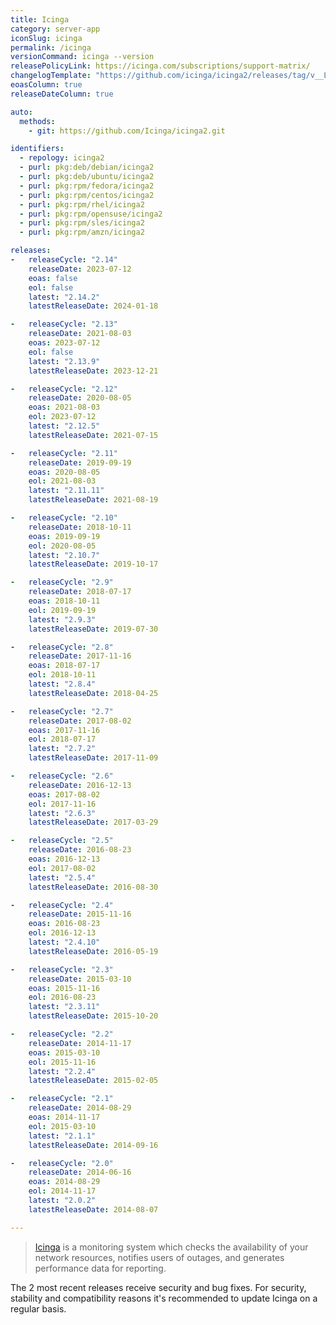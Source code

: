 ```yaml
---
title: Icinga
category: server-app
iconSlug: icinga
permalink: /icinga
versionCommand: icinga --version
releasePolicyLink: https://icinga.com/subscriptions/support-matrix/
changelogTemplate: "https://github.com/icinga/icinga2/releases/tag/v__LATEST__/"
eoasColumn: true
releaseDateColumn: true

auto:
  methods:
    - git: https://github.com/Icinga/icinga2.git

identifiers:
  - repology: icinga2
  - purl: pkg:deb/debian/icinga2
  - purl: pkg:deb/ubuntu/icinga2
  - purl: pkg:rpm/fedora/icinga2
  - purl: pkg:rpm/centos/icinga2
  - purl: pkg:rpm/rhel/icinga2
  - purl: pkg:rpm/opensuse/icinga2
  - purl: pkg:rpm/sles/icinga2
  - purl: pkg:rpm/amzn/icinga2

releases:
-   releaseCycle: "2.14"
    releaseDate: 2023-07-12
    eoas: false
    eol: false
    latest: "2.14.2"
    latestReleaseDate: 2024-01-18

-   releaseCycle: "2.13"
    releaseDate: 2021-08-03
    eoas: 2023-07-12
    eol: false
    latest: "2.13.9"
    latestReleaseDate: 2023-12-21

-   releaseCycle: "2.12"
    releaseDate: 2020-08-05
    eoas: 2021-08-03
    eol: 2023-07-12
    latest: "2.12.5"
    latestReleaseDate: 2021-07-15

-   releaseCycle: "2.11"
    releaseDate: 2019-09-19
    eoas: 2020-08-05
    eol: 2021-08-03
    latest: "2.11.11"
    latestReleaseDate: 2021-08-19

-   releaseCycle: "2.10"
    releaseDate: 2018-10-11
    eoas: 2019-09-19
    eol: 2020-08-05
    latest: "2.10.7"
    latestReleaseDate: 2019-10-17

-   releaseCycle: "2.9"
    releaseDate: 2018-07-17
    eoas: 2018-10-11
    eol: 2019-09-19
    latest: "2.9.3"
    latestReleaseDate: 2019-07-30

-   releaseCycle: "2.8"
    releaseDate: 2017-11-16
    eoas: 2018-07-17
    eol: 2018-10-11
    latest: "2.8.4"
    latestReleaseDate: 2018-04-25

-   releaseCycle: "2.7"
    releaseDate: 2017-08-02
    eoas: 2017-11-16
    eol: 2018-07-17
    latest: "2.7.2"
    latestReleaseDate: 2017-11-09

-   releaseCycle: "2.6"
    releaseDate: 2016-12-13
    eoas: 2017-08-02
    eol: 2017-11-16
    latest: "2.6.3"
    latestReleaseDate: 2017-03-29

-   releaseCycle: "2.5"
    releaseDate: 2016-08-23
    eoas: 2016-12-13
    eol: 2017-08-02
    latest: "2.5.4"
    latestReleaseDate: 2016-08-30

-   releaseCycle: "2.4"
    releaseDate: 2015-11-16
    eoas: 2016-08-23
    eol: 2016-12-13
    latest: "2.4.10"
    latestReleaseDate: 2016-05-19

-   releaseCycle: "2.3"
    releaseDate: 2015-03-10
    eoas: 2015-11-16
    eol: 2016-08-23
    latest: "2.3.11"
    latestReleaseDate: 2015-10-20

-   releaseCycle: "2.2"
    releaseDate: 2014-11-17
    eoas: 2015-03-10
    eol: 2015-11-16
    latest: "2.2.4"
    latestReleaseDate: 2015-02-05

-   releaseCycle: "2.1"
    releaseDate: 2014-08-29
    eoas: 2014-11-17
    eol: 2015-03-10
    latest: "2.1.1"
    latestReleaseDate: 2014-09-16

-   releaseCycle: "2.0"
    releaseDate: 2014-06-16
    eoas: 2014-08-29
    eol: 2014-11-17
    latest: "2.0.2"
    latestReleaseDate: 2014-08-07

---
```


> [Icinga](https://icinga.com/products/) is a monitoring system which checks the availability of your network resources,
> notifies users of outages, and generates performance data for reporting.

The 2 most recent releases receive security and bug fixes.
For security, stability and compatibility reasons it's recommended to update Icinga on a regular basis.
